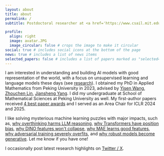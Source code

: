 ```yaml
---
layout: about
title: about
permalink: /
subtitle: Postdoctoral researcher at <a href='https://www.csail.mit.edu/'>MIT CSAIL</a>, advised by <a href="https://people.csail.mit.edu/stefje/">Stefanie Jegelka</a>.

profile:
  align: right
  image: avatar.JPG
  image_circular: false # crops the image to make it circular
social: true # includes social icons at the bottom of the page
news: true # includes a list of news items
selected_papers: false # includes a list of papers marked as "selected={true}"
---
```


I am interested in understanding and building AI models with good representation of the world, with a focus on unsupervised learning and language models these days (see [research](/research)). I obtained my PhD in Applied Mathematics from Peking University in 2023, advised by [Yisen Wang](https://yisenwang.github.io), [Zhouchen Lin](https://zhouchenlin.github.io/), [Jiansheng Yang](https://www.math.pku.edu.cn/jsdw/js_20180628175159671361/y_20180628175159671361/69984.htm). I did my undergraduate at School of Mathematical Sciences at Peking University as well. My first-author papers received [4 best paper awards](./awards) and I served as an Area Chair for ICLR 2024 and 2025.

I like solving mysterious machine learning puzzles with major impacts, such as, [why overthinking harms LLM reasoning](https://arxiv.org/pdf/2502.07266), [why Transformers have position bias](https://www.arxiv.org/pdf/2502.01951), [why DINO features won't collapse](https://arxiv.org/pdf/2303.02387), [why MAE learns good features](https://proceedings.neurips.cc/paper_files/paper/2022/hash/adb2075b6dd31cb18dfa727240d2887e-Abstract-Conference.html), [why adversarial training severely overfits](https://arxiv.org/pdf/2310.19360.pdf), and [why robust models become generative](https://arxiv.org/pdf/2203.13455). Let me know if you have one!

I occasionally post latest research highlights on [Twitter / X](https://x.com/yifeiwang77/highlights). 

<!-- 
My goal is to develop general-purpose models with minimal human efforts, which drives my persistent interests into self-supervised learning of foundation models. My research has contributed to unveiling the key principles underlying these foundation models and designing efficient algorithms to improve their capabilities and safety:
<!-- I work on theoretical principles of foundation models (generative models & representation models) and practical algorithms for improving their capabilities and safety: 
- **Mathematical Principles of Foundation Models**. We established theoretical foundations for a broad spectrum of *Self-Supervised Learning (SSL)* methods that are at the heart of foundation models, from contrastive [[1](http://arxiv.org/pdf/2203.13457), [2](https://openreview.net/pdf?id=VBTJqqWjxMv)], non-contrastive [[3](https://openreview.net/pdf?id=cIbjyd2Vcy)], autoregressive [[4](https://openreview.net/pdf?id=2rPoTgEmjV)], reconstructive [[5](https://arxiv.org/pdf/2210.08344)], to predictive [[6](https://openreview.net/pdf?id=yLpuruMZHE)] approaches. Our recent work further pioneered the first rigorous theory [[7](https://arxiv.org/pdf/2405.18634)] for the *self-correction ability* of LLMs, a key mechanism for LLM reasoning at test time.
- **Improving Model Capabilities**. We leveraged these principles to "debug" and "boost" foundation models. We generalized self-supervised learning to self-adapt to new tasks without retraining [[8](https://arxiv.org/pdf/2405.18193)] ([featured by MIT](https://www.csail.mit.edu/news/machines-self-adapt-new-tasks-without-re-training)), proposed adaptive use of AI-generated data to circumvent data shortage [[9](https://arxiv.org/pdf/2403.12448.pdf)], and significantly enhanced LLMs' long-context understanding through self-identifying key tokens [[10](https://arxiv.org/pdf/2410.23771)].
- **Safe and Trustworthy AI**. We developed principled understandings and algorithms for adversarial robustness [[11](http://arxiv.org/pdf/2203.13455), [12](https://arxiv.org/pdf/2210.07540.pdf), [13](https://arxiv.org/pdf/2310.19360.pdf), [14](https://arxiv.org/pdf/2310.18936.pdf)], interpretability [[15](https://arxiv.org/pdf/2310.18904.pdf), [16](https://arxiv.org/pdf/2403.12459)], and domain generalization [[17](https://arxiv.org/pdf/2210.06807), [18](https://arxiv.org/pdf/2212.09082.pdf), [19](https://arxiv.org/pdf/2310.12793)]. In DynACL [[20](https://arxiv.org/abs/2303.01289)], we built the first self-supervised model that is as robust as the supervised one. We firstly showed that LLMs' core emergent abilities, in-context learning [[21](https://arxiv.org/pdf/2310.06387)] and self-correction [[7](https://arxiv.org/pdf/2405.18634)], can play important roles in safety tasks like jailbreaking, which was [featured and scaled up by Anthropic](https://www.anthropic.com/research/many-shot-jailbreaking).
-->



